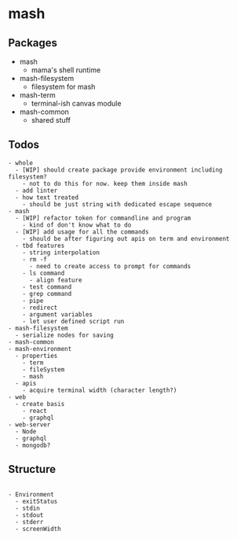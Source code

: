 # mash

## Packages

- mash
  - mama's shell runtime
- mash-filesystem
  - filesystem for mash
- mash-term
  - terminal-ish canvas module
- mash-common
  - shared stuff

## Todos

```
- whole
  - [WIP] should create package provide environment including filesystem?
    - not to do this for now. keep them inside mash
  - add linter
  - how text treated
    - should be just string with dedicated escape sequence
- mash
  - [WIP] refactor token for commandline and program
    - kind of don't know what to do
  - [WIP] add usage for all the commands
    - should be after figuring out apis on term and environment
  - tbd features
    - string interpolation
    - rm -f
      - need to create access to prompt for commands
    - ls command
      - align feature
    - test command
    - grep command
    - pipe
    - redirect
    - argument variables
    - let user defined script run
- mash-filesystem
  - serialize nodes for saving
- mash-common
- mash-environment
  - properties
    - term
    - fileSystem
    - mash
  - apis
    - acquire terminal width (character length?)
- web
  - create basis
    - react
    - graphql
- web-server
  - Node
  - graphql
  - mongodb?
```

## Structure

```

- Environment
  - exitStatus
  - stdin
  - stdout
  - stderr
  - screenWidth
```
